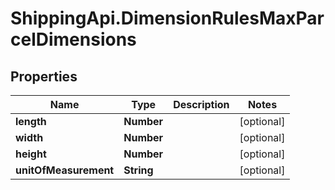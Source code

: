 # ShippingApi.DimensionRulesMaxParcelDimensions

## Properties

Name | Type | Description | Notes
------------ | ------------- | ------------- | -------------
**length** | **Number** |  | [optional] 
**width** | **Number** |  | [optional] 
**height** | **Number** |  | [optional] 
**unitOfMeasurement** | **String** |  | [optional] 


